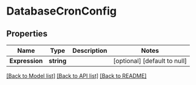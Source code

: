 # DatabaseCronConfig

## Properties
Name | Type | Description | Notes
------------ | ------------- | ------------- | -------------
**Expression** | **string** |  | [optional] [default to null]

[[Back to Model list]](../README.md#documentation-for-models) [[Back to API list]](../README.md#documentation-for-api-endpoints) [[Back to README]](../README.md)

